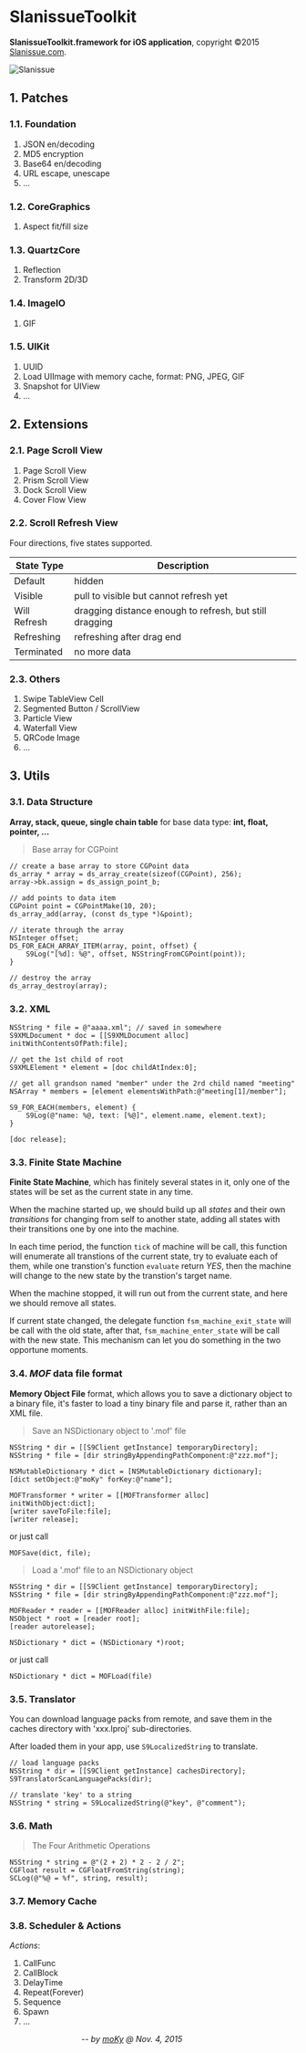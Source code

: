 # SlanissueToolkit
**SlanissueToolkit.framework for iOS application**, copyright &copy;2015 [Slanissue.com][slanissue.com].

![Slanissue][slanissue.jpg]


## 1. Patches

### 1.1. Foundation

1. JSON en/decoding
2. MD5 encryption
3. Base64 en/decoding
4. URL escape, unescape
5. ...

### 1.2. CoreGraphics

1. Aspect fit/fill size

### 1.3. QuartzCore

1. Reflection
2. Transform 2D/3D

### 1.4. ImageIO

1. GIF

### 1.5. UIKit

1. UUID
2. Load UIImage with memory cache, format: PNG, JPEG, GIF
3. Snapshot for UIView
4. ...


## 2. Extensions

### 2.1. Page Scroll View

1. Page Scroll View
2. Prism Scroll View
3. Dock Scroll View
4. Cover Flow View

### 2.2. Scroll Refresh View

Four directions, five states supported.

| State Type   | Description                                             |
|--------------|---------------------------------------------------------|
| Default      | hidden                                                  |
| Visible      | pull to visible but cannot refresh yet                  |
| Will Refresh | dragging distance enough to refresh, but still dragging |
| Refreshing   | refreshing after drag end                               |
| Terminated   | no more data                                            |

### 2.3. Others

1. Swipe TableView Cell
2. Segmented Button / ScrollView
3. Particle View
4. Waterfall View
5. QRCode Image
6. ...


## 3. Utils

### 3.1. Data Structure

**Array, stack, queue, single chain table** for base data type: **int, float, pointer, ...**

> Base array for CGPoint

	// create a base array to store CGPoint data
	ds_array * array = ds_array_create(sizeof(CGPoint), 256);
	array->bk.assign = ds_assign_point_b;
	
	// add points to data item
	CGPoint point = CGPointMake(10, 20);
	ds_array_add(array, (const ds_type *)&point);
	
	// iterate through the array
	NSInteger offset;
	DS_FOR_EACH_ARRAY_ITEM(array, point, offset) {
		S9Log("[%d]: %@", offset, NSStringFromCGPoint(point));
	}
	
	// destroy the array
	ds_array_destroy(array);

### 3.2. XML

	NSString * file = @"aaaa.xml"; // saved in somewhere
	S9XMLDocument * doc = [[S9XMLDocument alloc] initWithContentsOfPath:file];
	
	// get the 1st child of root
	S9XMLElement * element = [doc childAtIndex:0];
	
	// get all grandson named "member" under the 2rd child named "meeting"
	NSArray * members = [element elementsWithPath:@"meeting[1]/member"];
	
	S9_FOR_EACH(members, element) {
		S9Log(@"name: %@, text: [%@]", element.name, element.text);
	}
	
	[doc release];

### 3.3. Finite State Machine

**Finite State Machine**, which has finitely several states in it,
only one of the states will be set as the current state in any time.

When the machine started up, we should build up all *states*
and their own *transitions* for changing from self to another state,
adding all states with their transitions one by one into the machine.

In each time period, the function `tick` of machine will be call,
this function will enumerate all transtions of the current state,
try to evaluate each of them,
while one transtion's function `evaluate` return *YES*,
then the machine will change to the new state by the transtion's target name.

When the machine stopped, it will run out from the current state,
and here we should remove all states.

If current state changed, the delegate function `fsm_machine_exit_state`
will be call with the old state, after that,
`fsm_machine_enter_state` will be call with the new state.
This mechanism can let you do something in the two opportune moments.

### 3.4. *MOF* data file format

**Memory Object File** format,
which allows you to save a dictionary object to a binary file,
it's faster to load a tiny binary file and parse it,
rather than an XML file.

> Save an NSDictionary object to '.mof' file

	NSString * dir = [[S9Client getInstance] temporaryDirectory];
	NSString * file = [dir stringByAppendingPathComponent:@"zzz.mof"];
	
	NSMutableDictionary * dict = [NSMutableDictionary dictionary];
	[dict setObject:@"moKy" forKey:@"name"];
	
	MOFTransformer * writer = [[MOFTransformer alloc] initWithObject:dict];
	[writer saveToFile:file];
	[writer release];

or just call

	MOFSave(dict, file);

> Load a '.mof' file to an NSDictionary object

	NSString * dir = [[S9Client getInstance] temporaryDirectory];
	NSString * file = [dir stringByAppendingPathComponent:@"zzz.mof"];
	
	MOFReader * reader = [[MOFReader alloc] initWithFile:file];
	NSObject * root = [reader root];
	[reader autorelease];
	
	NSDictionary * dict = (NSDictionary *)root;

or just call

	NSDictionary * dict = MOFLoad(file)

### 3.5. Translator

You can download language packs from remote, and save them in the caches directory with 'xxx.lproj' sub-directories.

After loaded them in your app, use `S9LocalizedString` to translate.

	// load language packs
	NSString * dir = [[S9Client getInstance] cachesDirectory];
	S9TranslatorScanLanguagePacks(dir);
	
	// translate 'key' to a string
	NSString * string = S9LocalizedString(@"key", @"comment");

### 3.6. Math

> The Four Arithmetic Operations

	NSString * string = @"(2 + 2) * 2 - 2 / 2";
	CGFloat result = CGFloatFromString(string);
	SCLog(@"%@ = %f", string, result);

### 3.7. Memory Cache

### 3.8. Scheduler & Actions

*Actions*:

1. CallFunc
2. CallBlock
3. DelayTime
4. Repeat(Forever)
5. Sequence
6. Spawn
7. ...


&nbsp; &nbsp; &nbsp; &nbsp; &nbsp; &nbsp; &nbsp; &nbsp;
&nbsp; &nbsp; &nbsp; &nbsp; &nbsp; &nbsp; &nbsp; &nbsp;
*-- by [moKy][moky] @ Nov. 4, 2015*



[slanissue.com]: http://www.slanissue.com/ "Beijing Slanissue Technology Co., Ltd."

[slanissue.jpg]: http://www.slanissue.com/wp-content/uploads/2012/04/图片1.jpg "Slanissue"

[moky]: http://moky.github.com/ "About me"
